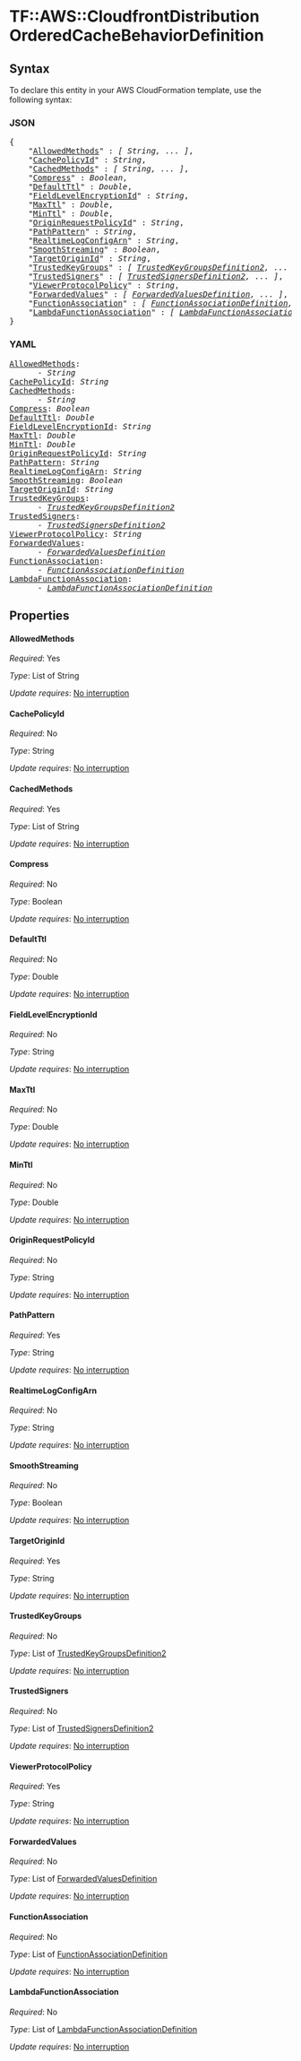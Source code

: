 # TF::AWS::CloudfrontDistribution OrderedCacheBehaviorDefinition

## Syntax

To declare this entity in your AWS CloudFormation template, use the following syntax:

### JSON

<pre>
{
    "<a href="#allowedmethods" title="AllowedMethods">AllowedMethods</a>" : <i>[ String, ... ]</i>,
    "<a href="#cachepolicyid" title="CachePolicyId">CachePolicyId</a>" : <i>String</i>,
    "<a href="#cachedmethods" title="CachedMethods">CachedMethods</a>" : <i>[ String, ... ]</i>,
    "<a href="#compress" title="Compress">Compress</a>" : <i>Boolean</i>,
    "<a href="#defaultttl" title="DefaultTtl">DefaultTtl</a>" : <i>Double</i>,
    "<a href="#fieldlevelencryptionid" title="FieldLevelEncryptionId">FieldLevelEncryptionId</a>" : <i>String</i>,
    "<a href="#maxttl" title="MaxTtl">MaxTtl</a>" : <i>Double</i>,
    "<a href="#minttl" title="MinTtl">MinTtl</a>" : <i>Double</i>,
    "<a href="#originrequestpolicyid" title="OriginRequestPolicyId">OriginRequestPolicyId</a>" : <i>String</i>,
    "<a href="#pathpattern" title="PathPattern">PathPattern</a>" : <i>String</i>,
    "<a href="#realtimelogconfigarn" title="RealtimeLogConfigArn">RealtimeLogConfigArn</a>" : <i>String</i>,
    "<a href="#smoothstreaming" title="SmoothStreaming">SmoothStreaming</a>" : <i>Boolean</i>,
    "<a href="#targetoriginid" title="TargetOriginId">TargetOriginId</a>" : <i>String</i>,
    "<a href="#trustedkeygroups" title="TrustedKeyGroups">TrustedKeyGroups</a>" : <i>[ <a href="trustedkeygroupsdefinition2.md">TrustedKeyGroupsDefinition2</a>, ... ]</i>,
    "<a href="#trustedsigners" title="TrustedSigners">TrustedSigners</a>" : <i>[ <a href="trustedsignersdefinition2.md">TrustedSignersDefinition2</a>, ... ]</i>,
    "<a href="#viewerprotocolpolicy" title="ViewerProtocolPolicy">ViewerProtocolPolicy</a>" : <i>String</i>,
    "<a href="#forwardedvalues" title="ForwardedValues">ForwardedValues</a>" : <i>[ <a href="forwardedvaluesdefinition.md">ForwardedValuesDefinition</a>, ... ]</i>,
    "<a href="#functionassociation" title="FunctionAssociation">FunctionAssociation</a>" : <i>[ <a href="functionassociationdefinition.md">FunctionAssociationDefinition</a>, ... ]</i>,
    "<a href="#lambdafunctionassociation" title="LambdaFunctionAssociation">LambdaFunctionAssociation</a>" : <i>[ <a href="lambdafunctionassociationdefinition.md">LambdaFunctionAssociationDefinition</a>, ... ]</i>
}
</pre>

### YAML

<pre>
<a href="#allowedmethods" title="AllowedMethods">AllowedMethods</a>: <i>
      - String</i>
<a href="#cachepolicyid" title="CachePolicyId">CachePolicyId</a>: <i>String</i>
<a href="#cachedmethods" title="CachedMethods">CachedMethods</a>: <i>
      - String</i>
<a href="#compress" title="Compress">Compress</a>: <i>Boolean</i>
<a href="#defaultttl" title="DefaultTtl">DefaultTtl</a>: <i>Double</i>
<a href="#fieldlevelencryptionid" title="FieldLevelEncryptionId">FieldLevelEncryptionId</a>: <i>String</i>
<a href="#maxttl" title="MaxTtl">MaxTtl</a>: <i>Double</i>
<a href="#minttl" title="MinTtl">MinTtl</a>: <i>Double</i>
<a href="#originrequestpolicyid" title="OriginRequestPolicyId">OriginRequestPolicyId</a>: <i>String</i>
<a href="#pathpattern" title="PathPattern">PathPattern</a>: <i>String</i>
<a href="#realtimelogconfigarn" title="RealtimeLogConfigArn">RealtimeLogConfigArn</a>: <i>String</i>
<a href="#smoothstreaming" title="SmoothStreaming">SmoothStreaming</a>: <i>Boolean</i>
<a href="#targetoriginid" title="TargetOriginId">TargetOriginId</a>: <i>String</i>
<a href="#trustedkeygroups" title="TrustedKeyGroups">TrustedKeyGroups</a>: <i>
      - <a href="trustedkeygroupsdefinition2.md">TrustedKeyGroupsDefinition2</a></i>
<a href="#trustedsigners" title="TrustedSigners">TrustedSigners</a>: <i>
      - <a href="trustedsignersdefinition2.md">TrustedSignersDefinition2</a></i>
<a href="#viewerprotocolpolicy" title="ViewerProtocolPolicy">ViewerProtocolPolicy</a>: <i>String</i>
<a href="#forwardedvalues" title="ForwardedValues">ForwardedValues</a>: <i>
      - <a href="forwardedvaluesdefinition.md">ForwardedValuesDefinition</a></i>
<a href="#functionassociation" title="FunctionAssociation">FunctionAssociation</a>: <i>
      - <a href="functionassociationdefinition.md">FunctionAssociationDefinition</a></i>
<a href="#lambdafunctionassociation" title="LambdaFunctionAssociation">LambdaFunctionAssociation</a>: <i>
      - <a href="lambdafunctionassociationdefinition.md">LambdaFunctionAssociationDefinition</a></i>
</pre>

## Properties

#### AllowedMethods

_Required_: Yes

_Type_: List of String

_Update requires_: [No interruption](https://docs.aws.amazon.com/AWSCloudFormation/latest/UserGuide/using-cfn-updating-stacks-update-behaviors.html#update-no-interrupt)

#### CachePolicyId

_Required_: No

_Type_: String

_Update requires_: [No interruption](https://docs.aws.amazon.com/AWSCloudFormation/latest/UserGuide/using-cfn-updating-stacks-update-behaviors.html#update-no-interrupt)

#### CachedMethods

_Required_: Yes

_Type_: List of String

_Update requires_: [No interruption](https://docs.aws.amazon.com/AWSCloudFormation/latest/UserGuide/using-cfn-updating-stacks-update-behaviors.html#update-no-interrupt)

#### Compress

_Required_: No

_Type_: Boolean

_Update requires_: [No interruption](https://docs.aws.amazon.com/AWSCloudFormation/latest/UserGuide/using-cfn-updating-stacks-update-behaviors.html#update-no-interrupt)

#### DefaultTtl

_Required_: No

_Type_: Double

_Update requires_: [No interruption](https://docs.aws.amazon.com/AWSCloudFormation/latest/UserGuide/using-cfn-updating-stacks-update-behaviors.html#update-no-interrupt)

#### FieldLevelEncryptionId

_Required_: No

_Type_: String

_Update requires_: [No interruption](https://docs.aws.amazon.com/AWSCloudFormation/latest/UserGuide/using-cfn-updating-stacks-update-behaviors.html#update-no-interrupt)

#### MaxTtl

_Required_: No

_Type_: Double

_Update requires_: [No interruption](https://docs.aws.amazon.com/AWSCloudFormation/latest/UserGuide/using-cfn-updating-stacks-update-behaviors.html#update-no-interrupt)

#### MinTtl

_Required_: No

_Type_: Double

_Update requires_: [No interruption](https://docs.aws.amazon.com/AWSCloudFormation/latest/UserGuide/using-cfn-updating-stacks-update-behaviors.html#update-no-interrupt)

#### OriginRequestPolicyId

_Required_: No

_Type_: String

_Update requires_: [No interruption](https://docs.aws.amazon.com/AWSCloudFormation/latest/UserGuide/using-cfn-updating-stacks-update-behaviors.html#update-no-interrupt)

#### PathPattern

_Required_: Yes

_Type_: String

_Update requires_: [No interruption](https://docs.aws.amazon.com/AWSCloudFormation/latest/UserGuide/using-cfn-updating-stacks-update-behaviors.html#update-no-interrupt)

#### RealtimeLogConfigArn

_Required_: No

_Type_: String

_Update requires_: [No interruption](https://docs.aws.amazon.com/AWSCloudFormation/latest/UserGuide/using-cfn-updating-stacks-update-behaviors.html#update-no-interrupt)

#### SmoothStreaming

_Required_: No

_Type_: Boolean

_Update requires_: [No interruption](https://docs.aws.amazon.com/AWSCloudFormation/latest/UserGuide/using-cfn-updating-stacks-update-behaviors.html#update-no-interrupt)

#### TargetOriginId

_Required_: Yes

_Type_: String

_Update requires_: [No interruption](https://docs.aws.amazon.com/AWSCloudFormation/latest/UserGuide/using-cfn-updating-stacks-update-behaviors.html#update-no-interrupt)

#### TrustedKeyGroups

_Required_: No

_Type_: List of <a href="trustedkeygroupsdefinition2.md">TrustedKeyGroupsDefinition2</a>

_Update requires_: [No interruption](https://docs.aws.amazon.com/AWSCloudFormation/latest/UserGuide/using-cfn-updating-stacks-update-behaviors.html#update-no-interrupt)

#### TrustedSigners

_Required_: No

_Type_: List of <a href="trustedsignersdefinition2.md">TrustedSignersDefinition2</a>

_Update requires_: [No interruption](https://docs.aws.amazon.com/AWSCloudFormation/latest/UserGuide/using-cfn-updating-stacks-update-behaviors.html#update-no-interrupt)

#### ViewerProtocolPolicy

_Required_: Yes

_Type_: String

_Update requires_: [No interruption](https://docs.aws.amazon.com/AWSCloudFormation/latest/UserGuide/using-cfn-updating-stacks-update-behaviors.html#update-no-interrupt)

#### ForwardedValues

_Required_: No

_Type_: List of <a href="forwardedvaluesdefinition.md">ForwardedValuesDefinition</a>

_Update requires_: [No interruption](https://docs.aws.amazon.com/AWSCloudFormation/latest/UserGuide/using-cfn-updating-stacks-update-behaviors.html#update-no-interrupt)

#### FunctionAssociation

_Required_: No

_Type_: List of <a href="functionassociationdefinition.md">FunctionAssociationDefinition</a>

_Update requires_: [No interruption](https://docs.aws.amazon.com/AWSCloudFormation/latest/UserGuide/using-cfn-updating-stacks-update-behaviors.html#update-no-interrupt)

#### LambdaFunctionAssociation

_Required_: No

_Type_: List of <a href="lambdafunctionassociationdefinition.md">LambdaFunctionAssociationDefinition</a>

_Update requires_: [No interruption](https://docs.aws.amazon.com/AWSCloudFormation/latest/UserGuide/using-cfn-updating-stacks-update-behaviors.html#update-no-interrupt)

